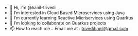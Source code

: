 - 👋 Hi, I’m @hanil-trivedi
- 👀 I’m interested in Cloud Based Microservices using Java
- 🌱 I’m currently learning Reactive Micriservices using Quarkus
- 💞️ I’m looking to collaborate on Quarkus projects
- 📫 How to reach me ...Email me at : trivedihanil@gmail.com

<!---
hanil-trivedi/hanil-trivedi is a ✨ special ✨ repository because its `README.md` (this file) appears on your GitHub profile.
You can click the Preview link to take a look at your changes.
--->
